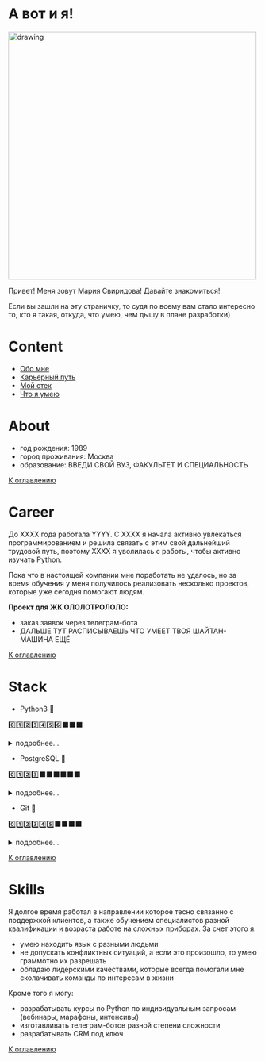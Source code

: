 # А вот и я!
<p>
<img src="https://sun9-30.userapi.com/impg/T2wFpAVaqFAzJF3M-_IbVvzLmyLs2_q51TK9lA/fULjmw1sQ80.jpg?size=1440x1440&quality=96&sign=dbd135607a9a884fb997dfd4a43742e8&type=album" alt="drawing" width="500"/>
</p>

<p>
Привет! Меня зовут Мария Свиридова! Давайте знакомиться!
</p>

<p>
Если вы зашли на эту страничку, то судя по всему вам стало интересно то, кто я такая, откуда, что умею, чем дышу в 
плане разработки)
</p>

# Content
- [Обо мне](#about)
- [Карьерный путь](#career)
- [Мой стек](#stack)
- [Что я умею](#skills)

# About
- год рождения: 1989
- город проживания: Москва
- образование: ВВЕДИ СВОЙ ВУЗ, ФАКУЛЬТЕТ И СПЕЦИАЛЬНОСТЬ

[К оглавлению](#content)

# Career
До ХХХХ года работала YYYY. С ХХХХ я начала активно увлекаться программированием 
и решила связать с этим свой дальнейший трудовой путь, поэтому ХХХХ я уволилась с работы, чтобы активно изучать Python.

Пока что в настоящей компании мне поработать не удалось, но за время обучения у меня получилось реализовать несколько проектов, которые уже сегодня помогают людям.

<div><b>Проект для ЖК ОЛОЛОТРОЛОЛО:</b></div>
<p>

- заказ заявок через телеграм-бота
- ДАЛЬШЕ ТУТ РАСПИСЫВАЕШЬ ЧТО УМЕЕТ ТВОЯ ШАЙТАН-МАШИНА ЕЩЁ

</p>

[К оглавлению](#content)

# Stack
- Python3 🐍

0️⃣1️⃣2️⃣3️⃣4️⃣5️⃣6️⃣️⬛️⬛️⬛️

<details><summary>подробнее...</summary>
<p>

    - уверенно знаю синтаксис и основные инструметы для работы с кодовой базой: IDE Pycharm, линтеры, инструменты 
    типизации
    - генераторы, декораторы, менеджеры контекста для меня не проблема
    - могу рассказать и показать на практике что такое ООП и зачем оно нужно
    - могу поддержать беседу про потоки и процессы, а также про асинхронность
    
</p>
</details>
   
- PostgreSQL 🐘

0️⃣1️⃣2️⃣3️⃣⬛️⬛️⬛️⬛️⬛️⬛️

<details><summary>подробнее...</summary>
<p>
    - понимаю что такое РСУБД и чем она отличается от NoSQL
    - представляю, что такое JOINs, индексы, уровни изоляции транзакций
    - знаю что такое оконные функции, однако в работе применять не приходилось

</p>
</details>

- Git 🌳

0️⃣1️⃣2️⃣3️⃣4️⃣5️⃣⬛️⬛️⬛️⬛

<details><summary>подробнее...</summary>
<p>

    - у меня не становятся квадратными глаза при виде команд clone, pull, push, commit, rebase
    - если произойдёт конфликт, я смогу его разрешить или сделать так, чтобы поломанный код не попал в прод
    
</p>
</details>
    
[К оглавлению](#content)

# Skills

Я долгое время работал в направлении которое тесно связанно с поддержкой клиентов, а также обучением специалистов
разной квалификации и возраста работе на сложных приборах. За счет этого я:

- умею находить язык с разными людьми
- не допускать конфликтных ситуаций, а если это произошло, то умею граммотно их разрешать
- обладаю лидерскими качествами, которые всегда помогали мне сколачивать команды по интересам в жизни

Кроме того я могу:
- разрабатывать курсы по Python по индивидуальным запросам (вебинары, марафоны, интенсивы)
- изготавливать телеграм-ботов разной степени сложности
- разрабатывать CRM под ключ

[К оглавлению](#content)
